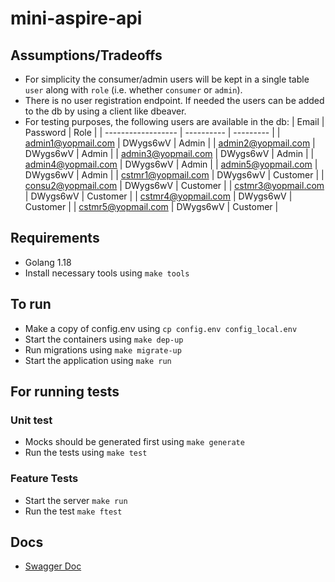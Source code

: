 # mini-aspire-api

## Assumptions/Tradeoffs
- For simplicity the consumer/admin users will be kept in a single table `user` along with `role` (i.e. whether `consumer` or `admin`).
- There is no user registration endpoint. If needed the users can be added to the db by using a client like dbeaver.
- For testing purposes, the following users are available in the db:
    | Email              | Password   | Role      |
    | ------------------ | ---------- | --------- |
    | admin1@yopmail.com | DWygs6wV   | Admin     |
    | admin2@yopmail.com | DWygs6wV   | Admin     |
    | admin3@yopmail.com | DWygs6wV   | Admin     |
    | admin4@yopmail.com | DWygs6wV   | Admin     |
    | admin5@yopmail.com | DWygs6wV   | Admin     |
    | cstmr1@yopmail.com | DWygs6wV   | Customer  |
    | consu2@yopmail.com | DWygs6wV   | Customer  |
    | cstmr3@yopmail.com | DWygs6wV   | Customer  |
    | cstmr4@yopmail.com | DWygs6wV   | Customer  |
    | cstmr5@yopmail.com | DWygs6wV   | Customer  |

## Requirements
- Golang 1.18
- Install necessary tools using `make tools`
## To run
 - Make a copy of config.env using `cp config.env config_local.env`
 - Start the containers using `make dep-up`
 - Run migrations using `make migrate-up`
 - Start the application using `make run`

## For running tests
### Unit test
- Mocks should be generated first using `make generate`
- Run the tests using `make test`
### Feature Tests
- Start the server `make run`
- Run the test `make ftest`

## Docs
- [Swagger Doc](localhost:8080/docs)
